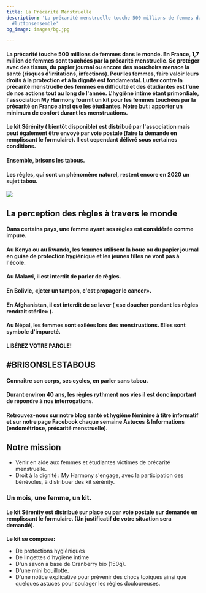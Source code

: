 ```yaml
---
title: La Précarité Menstruelle
description: 'La précarité menstruelle touche 500 millions de femmes dans le monde.
  #luttonsensemble'
bg_image: images/bg.jpg

---
```

#### La précarité touche 500 millions de femmes dans le monde. En France, 1,7 million de femmes sont touchées par la précarité menstruelle. Se protéger avec des tissus, du papier journal ou encore des mouchoirs menace la santé (risques d'irritations, infections). Pour les femmes, faire valoir leurs droits à la protection et à la dignité est fondamental. Lutter contre la précarité menstruelle des femmes en difficulté et des étudiantes est l'une de nos actions tout au long de l'année. L'hygiène intime étant primordiale, l'association My Harmony fournit un kit pour les femmes touchées par la précarité en France ainsi que les étudiantes. Notre but : apporter un minimum de confort durant les menstruations.

#### Le kit Sérénity ( bientôt disponible) est distribué par l'association mais peut également être envoyé par voie postale (faire la demande en remplissant le formulaire). Il est cependant délivré sous certaines conditions.

#### Ensemble, brisons les tabous.

#### Les règles, qui sont un phénomène naturel, restent encore en 2020 un sujet tabou.

![](/images/pexels-karolina-grabowska-4239010.jpg)

## La perception des règles à travers le monde

#### Dans certains pays, une femme ayant ses règles est considérée comme impure.

#### Au Kenya ou au Rwanda, les femmes utilisent la boue ou du papier journal en guise de protection hygiénique et les jeunes filles ne vont pas à l'école.

#### Au Malawi, il est interdit de parler de règles.

#### En Bolivie, «jeter un tampon, c'est propager le cancer».

#### En Afghanistan, il est interdit de se laver ( «se doucher pendant les règles rendrait stérile» ).

#### Au Népal, les femmes sont exilées lors des menstruations. Elles sont symbole d'impureté.

#### LIBÉREZ VOTRE PAROLE!

## #BRISONSLESTABOUS

#### Connaitre son corps, ses cycles, en parler sans tabou.

#### Durant environ 40 ans, les règles rythment nos vies il est donc important de répondre à nos interrogations.

#### Retrouvez-nous sur notre blog santé et hygiène féminine à titre informatif et sur notre page Facebook chaque semaine Astuces & Informations (endométriose, précarité menstruelle).

## Notre mission

* Venir en aide aux femmes et étudiantes victimes de précarité menstruelle.
* Droit à la dignité : My Harmony s'engage, avec la participation des bénévoles, à distribuer des kit sérénity.

### Un mois, une femme, un kit.

#### Le kit Sérenity est distribué sur place ou par voie postale sur demande en remplissant le formulaire. (Un justificatif de votre situation sera demandé).

**Le kit se compose:**

* De protections hygiéniques
* De lingettes d'hygiène intime
* D'un savon à base de Cranberry bio (150g).
* D'une mini bouillotte.
* D'une notice explicative pour prévenir des chocs toxiques ainsi que quelques astuces pour soulager les règles douloureuses.